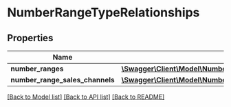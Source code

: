 # NumberRangeTypeRelationships

## Properties
Name | Type | Description | Notes
------------ | ------------- | ------------- | -------------
**number_ranges** | [**\Swagger\Client\Model\NumberRangeTypeRelationshipsNumberRanges**](NumberRangeTypeRelationshipsNumberRanges.md) |  | [optional] 
**number_range_sales_channels** | [**\Swagger\Client\Model\NumberRangeTypeRelationshipsNumberRangeSalesChannels**](NumberRangeTypeRelationshipsNumberRangeSalesChannels.md) |  | [optional] 

[[Back to Model list]](../../README.md#documentation-for-models) [[Back to API list]](../../README.md#documentation-for-api-endpoints) [[Back to README]](../../README.md)

